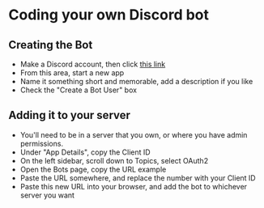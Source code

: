 # Coding your own Discord bot


## Creating the Bot
- Make a Discord account, then click [this link](https://discordapp.com/developers/applications/me)
- From this area, start a new app
- Name it something short and memorable, add a description if you like 
- Check the "Create a Bot User" box

## Adding it to your server
-  You'll need to be in a server that you own, or where you have admin permissions.
- Under "App Details", copy the Client ID
- On the left sidebar, scroll down to Topics, select OAuth2
- Open the Bots page, copy the URL example
- Paste the URL somewhere, and replace the number with your Client ID
- Paste this new URL into your browser, and add the bot to whichever server you want



